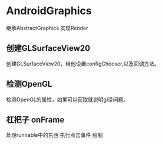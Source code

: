 # AndroidGraphics

继承AbstractGraphics 实现Render

## 创建GLSurfaceView20

创建GLSurfaceView20，给他设置configChooser,以及回调方法。


## 检测OpenGL

检测OpenGL的属性，如果可以获取就说明gl没问题。

## 杠把子 onFrame

处理runnable中的东西
执行点击事件
绘制

